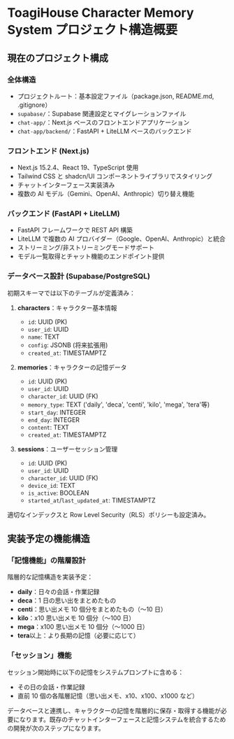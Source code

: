 # ToagiHouse Character Memory System プロジェクト構造概要

## 現在のプロジェクト構成

### 全体構造

- プロジェクトルート：基本設定ファイル（package.json, README.md, .gitignore）
- `supabase/`：Supabase 関連設定とマイグレーションファイル
- `chat-app/`：Next.js ベースのフロントエンドアプリケーション
- `chat-app/backend/`：FastAPI + LiteLLM ベースのバックエンド

### フロントエンド (Next.js)

- Next.js 15.2.4、React 19、TypeScript 使用
- Tailwind CSS と shadcn/UI コンポーネントライブラリでスタイリング
- チャットインターフェース実装済み
- 複数の AI モデル（Gemini、OpenAI、Anthropic）切り替え機能

### バックエンド (FastAPI + LiteLLM)

- FastAPI フレームワークで REST API 構築
- LiteLLM で複数の AI プロバイダー（Google、OpenAI、Anthropic）と統合
- ストリーミング/非ストリーミングモードサポート
- モデル一覧取得とチャット機能のエンドポイント提供

### データベース設計 (Supabase/PostgreSQL)

初期スキーマでは以下のテーブルが定義済み：

1. **characters**：キャラクター基本情報

   - `id`: UUID (PK)
   - `user_id`: UUID
   - `name`: TEXT
   - `config`: JSONB (将来拡張用)
   - `created_at`: TIMESTAMPTZ

2. **memories**：キャラクターの記憶データ

   - `id`: UUID (PK)
   - `user_id`: UUID
   - `character_id`: UUID (FK)
   - `memory_type`: TEXT ('daily', 'deca', 'centi', 'kilo', 'mega', 'tera'等)
   - `start_day`: INTEGER
   - `end_day`: INTEGER
   - `content`: TEXT
   - `created_at`: TIMESTAMPTZ

3. **sessions**：ユーザーセッション管理
   - `id`: UUID (PK)
   - `user_id`: UUID
   - `character_id`: UUID (FK)
   - `device_id`: TEXT
   - `is_active`: BOOLEAN
   - `started_at`/`last_updated_at`: TIMESTAMPTZ

適切なインデックスと Row Level Security（RLS）ポリシーも設定済み。

## 実装予定の機能構造

### 「記憶機能」の階層設計

階層的な記憶構造を実装予定：

- **daily**：日々の会話・作業記録
- **deca**：1 日の思い出をまとめたもの
- **centi**：思い出メモ 10 個分をまとめたもの（〜10 日）
- **kilo**：x10 思い出メモ 10 個分（〜100 日）
- **mega**：x100 思い出メモ 10 個分（〜1000 日）
- **tera**以上：より長期の記憶（必要に応じて）

### 「セッション」機能

セッション開始時に以下の記憶をシステムプロンプトに含める：

- その日の会話・作業記録
- 直前 10 個の各階層記憶（思い出メモ、x10、x100、x1000 など）

データベースと連携し、キャラクターの記憶を階層的に保存・取得する機能が必要になります。既存のチャットインターフェースと記憶システムを統合するための開発が次のステップになります。
